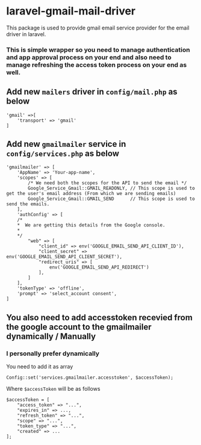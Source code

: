 # laravel-gmail-mail-driver
This package is used to provide gmail email service provider for the email driver in laravel.

### This is simple wrapper so you need to manage authentication and app approval process on your end and also need to manage refreshing the access token process on your end as well. 

## Add new `mailers` driver in `config/mail.php` as below

```
'gmail' =>[
    'transport' => 'gmail'
]
```

## Add new `gmailmailer` service in `config/services.php` as below

```
'gmailmailer' => [
    'AppName' => 'Your-app-name',
    'scopes' => [
        /* We need both the scopes for the API to send the email */
        Google_Service_Gmail::GMAIL_READONLY, // This scope is used to get the user's email address (From which we are sending emails)
        Google_Service_Gmail::GMAIL_SEND      // This scope is used to send the emails.
    ],
    'authConfig' => [
    /* 
    *  We are getting this details from the Google console.
    *
    */
        "web" => [
            "client_id" => env('GOOGLE_EMAIL_SEND_API_CLIENT_ID'),
            "client_secret" => env('GOOGLE_EMAIL_SEND_API_CLIENT_SECRET'),
            "redirect_uris" => [
                env('GOOGLE_EMAIL_SEND_API_REDIRECT')
            ],
        ]
    ],
    'tokenType' => 'offline',
    'prompt' => 'select_account consent',
]
```

## You also need to add accesstoken recevied from the google account to the gmailmailer dynamically / Manually 
### I personally prefer dynamically
You need to add it as array
```
Config::set('services.gmailmailer.accesstoken', $accessToken);
```
Where `$accessToken` will be as follows

```
$accessToken = [
    "access_token" => "...",
    "expires_in" => ...,
    "refresh_token" => "...",
    "scope" => "...",
    "token_type" => "...",
    "created" => ...
];
```
